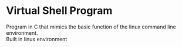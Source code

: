 # Virtual Shell Program
Program in C that mimics the basic function of the linux command line environment.  
Built in linux environment
